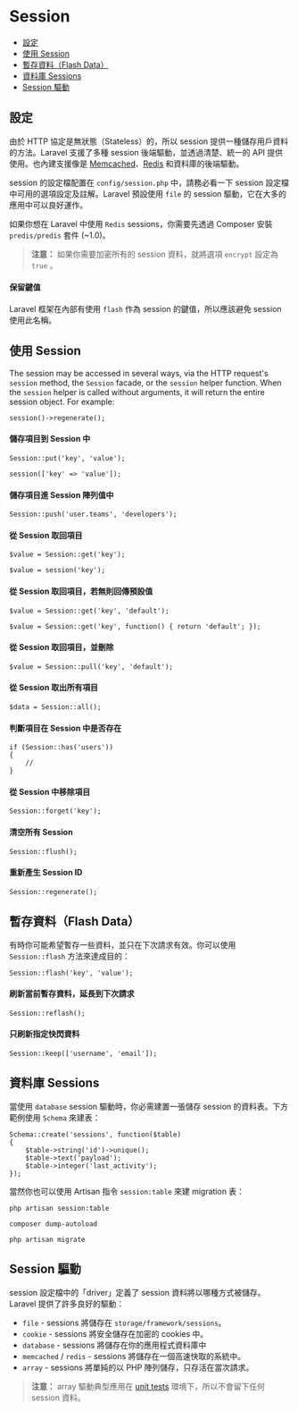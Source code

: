 # Session

- [設定](#configuration)
- [使用 Session](#session-usage)
- [暫存資料（Flash Data）](#flash-data)
- [資料庫 Sessions](#database-sessions)
- [Session 驅動](#session-drivers)

<a name="configuration"></a>
## 設定

由於 HTTP 協定是無狀態（Stateless）的，所以 session 提供一種儲存用戶資料的方法。Laravel 支援了多種 session 後端驅動，並透過清楚、統一的 API 提供使用。也內建支援像是 [Memcached](http://memcached.org)、[Redis](http://redis.io) 和資料庫的後端驅動。

session 的設定檔配置在 `config/session.php` 中，請務必看一下 session 設定檔中可用的選項設定及註解。Laravel 預設使用 `file` 的 session 驅動，它在大多的應用中可以良好運作。

如果你想在 Laravel 中使用 `Redis` sessions，你需要先透過 Composer 安裝 `predis/predis` 套件 (~1.0)。

> **注意：** 如果你需要加密所有的 session 資料，就將選項 `encrypt` 設定為 `true` 。

#### 保留鍵值

Laravel 框架在內部有使用 `flash` 作為 session 的鍵值，所以應該避免 session 使用此名稱。

<a name="session-usage"></a>
## 使用 Session

The session may be accessed in several ways, via the HTTP request's `session` method, the `Session` facade, or the `session` helper function. When the `session` helper is called without arguments, it will return the entire session object. For example:

	session()->regenerate();

#### 儲存項目到 Session 中

	Session::put('key', 'value');

	session(['key' => 'value']);

#### 儲存項目進 Session 陣列值中

	Session::push('user.teams', 'developers');

#### 從 Session 取回項目

	$value = Session::get('key');

	$value = session('key');

#### 從 Session 取回項目，若無則回傳預設值

	$value = Session::get('key', 'default');

	$value = Session::get('key', function() { return 'default'; });

#### 從 Session 取回項目，並刪除

	$value = Session::pull('key', 'default');

#### 從 Session 取出所有項目

	$data = Session::all();

#### 判斷項目在 Session 中是否存在

	if (Session::has('users'))
	{
		//
	}

#### 從 Session 中移除項目

	Session::forget('key');

#### 清空所有 Session

	Session::flush();

#### 重新產生 Session ID

	Session::regenerate();

<a name="flash-data"></a>
## 暫存資料（Flash Data）

有時你可能希望暫存一些資料，並只在下次請求有效。你可以使用 `Session::flash` 方法來達成目的：

	Session::flash('key', 'value');

#### 刷新當前暫存資料，延長到下次請求

	Session::reflash();

#### 只刷新指定快閃資料

	Session::keep(['username', 'email']);

<a name="database-sessions"></a>
## 資料庫 Sessions

當使用 `database` session 驅動時，你必需建置一張儲存 session 的資料表。下方範例使用 `Schema` 來建表：

	Schema::create('sessions', function($table)
	{
		$table->string('id')->unique();
		$table->text('payload');
		$table->integer('last_activity');
	});

當然你也可以使用 Artisan 指令 `session:table` 來建 migration 表：

	php artisan session:table

	composer dump-autoload

	php artisan migrate

<a name="session-drivers"></a>
## Session 驅動

session 設定檔中的「driver」定義了 session 資料將以哪種方式被儲存。Laravel 提供了許多良好的驅動：

- `file` - sessions 將儲存在 `storage/framework/sessions`。
- `cookie` - sessions 將安全儲存在加密的 cookies 中。
- `database` - sessions 將儲存在你的應用程式資料庫中
- `memcached` / `redis` - sessions 將儲存在一個高速快取的系統中。
- `array` - sessions 將單純的以 PHP 陣列儲存，只存活在當次請求。

> **注意：** array 驅動典型應用在 [unit tests](/docs/5.0/testing) 環境下，所以不會留下任何 session 資料。
